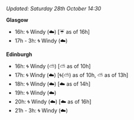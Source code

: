 *Updated: Saturday 28th October 14:30*

**Glasgow**

* 16h: :cyclone: Windy (:cloud:) [:umbrella: as of 16h]
* 17h - 3h: :cyclone: Windy (:cloud:)

**Edinburgh**

* 16h: :cyclone: Windy (:partly_sunny:) [:partly_sunny: as of 10h]
* 17h: :cyclone: Windy (:cloud:) [:cyclone:(:partly_sunny:) as of 10h, :partly_sunny: as of 13h]
* 18h: :cyclone: Windy (:cloud:) [:cloud: as of 14h]
* 19h: :cyclone: Windy (:cloud:)
* 20h: :cyclone: Windy (:cloud:) [:cloud: as of 16h]
* 21h - 3h: :cyclone: Windy (:cloud:)
